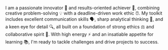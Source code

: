I am a passionate innovator 🚀 and results-oriented achiever 🎯, combining creative problem-solving 💡 with a deadline-driven work ethic ⏰. My toolkit includes excellent communication skills 🗣️, sharp analytical thinking 🧠, and a keen eye for detail 🔍, all built on a foundation of strong ethics ⚖️ and collaborative spirit 🤝. With high energy ⚡ and an insatiable appetite for learning 📚, I'm ready to tackle challenges and drive projects to success.
